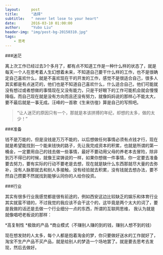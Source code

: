 ```yaml
---
layout:     post
title:      "选择"
subtitle:   " never let lose to your heart"
date:       2016-03-10 01:00:00
author:     "Yubo Liu"
header-img: "img/post-bg-20150310.jpg"
tags:
    - 思考
---
```


###迷茫

离上次工作已经过去3个多月了，都有点不知道工作是一种什么样的状态了，就是每天一个人在思考着人生幻想着未来，不知道自己要干什么样的工作，也不是很确定自己喜欢什么，就是不喜欢现在干的开发的工作，感觉不是很适合自己，很多人其实都是有点迷茫的，他们也是不知道自己喜欢什么，什么适合自己，他们可能就没有想过或者想做的事情现在又没有能力，只是干好眼下的工作可能机会就会慢慢降临，而自己现在就是没有方向而且还没有努力，就像妈妈说的那样心不能太大，要不最后就是一事无成。汪峰的一首歌《生来彷徨》算是自己的写照吧。

> “让人迷茫的原因只有一个，那就是本该拼搏的年纪，却想的太多，做的太少！”

###准备

钱不是万能的，但是没钱是万万不能的，以后想做任何事情必须有点钱才行，现在就是希望能找到一个能来钱快的路子，先让我完成资本的积累，也就是所谓的第一桶金，一定要用自己的钱去做一些事情，最好不要动用父母的养老本去冒险，除非到万不得已的时候，就像王梁铸说的一样，如果你想做一件事情，你一定要去准备要去努力，要有实际的行动不要老是去想，现在就是缺什么东西那就尽大量的去弥补，没有人脉那就去和别人多接触，没有经验就去积累，没有钱就去想办法，要不然自己攒要不然就找到能够认同你的人给你投资。

###行业

其实有很多行业我感觉都是很有前途的，例如西安这边比较缺乏的娱乐和体育行业其实就蛮不错的，不过我觉的我应该不会干这个的，这毕竟是两个太大的词了，要是我做的话还是去做一个行业细分一点的东西，所谓的互联网思维，	我认为就是就像唱吧老板说的那样：

*高复制性
*极致的产品
*商业模式（不赚别人赚的到的钱，赚别人想不到的钱）

现在想发财的人太多，每个人都是抱着淘金的梦，你只要做好送水的工作就好了，淘宝不生产产品不买产品，就是给别人的梦造一个场地罢了。就是要去思考去发现，然后去做好。
